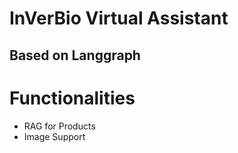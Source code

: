 # InVerBio Virtual Assistant

## Based on Langgraph

# Functionalities
- RAG for Products
- Image Support
